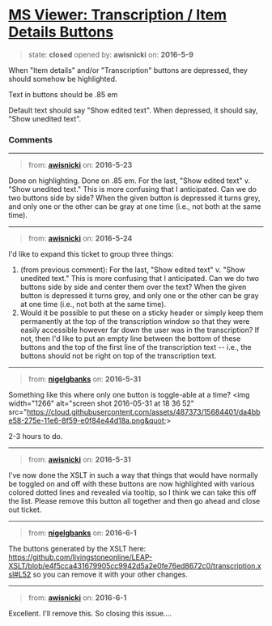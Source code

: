 # [MS Viewer: Transcription / Item Details Buttons](https://github.com/livingstoneonline/livingstoneonline/issues/27)

> state: **closed** opened by: **awisnicki** on: **2016-5-9**

When &quot;Item details&quot; and/or &quot;Transcription&quot; buttons are depressed, they should somehow be highlighted. 

Text in buttons should be .85 em

Default text should say &quot;Show edited text&quot;. When depressed, it should say, &quot;Show unedited text&quot;.


### Comments

---
> from: [**awisnicki**](https://github.com/livingstoneonline/livingstoneonline/issues/27#issuecomment-221066013) on: **2016-5-23**

Done on highlighting. 
Done on .85 em.
For the last, &quot;Show edited text&quot; v. &quot;Show unedited text.&quot; This is more confusing that I anticipated. Can we do two buttons side by side? When the given button is depressed it turns grey, and only one or the other can be gray at one time (i.e., not both at the same time).

---
> from: [**awisnicki**](https://github.com/livingstoneonline/livingstoneonline/issues/27#issuecomment-221467913) on: **2016-5-24**

I&#x27;d like to expand this ticket to group three things:
1. (from previous comment): For the last, &quot;Show edited text&quot; v. &quot;Show unedited text.&quot; This is more confusing that I anticipated. Can we do two buttons side by side and center them over the text? When the given button is depressed it turns grey, and only one or the other can be gray at one time (i.e., not both at the same time).
2. Would it be possible to put these on a sticky header or simply keep them permanently at the top of the transcription window so that they were easily accessible however far down the user was in the transcription? If not, then I&#x27;d like to put an empty line between the bottom of these buttons and the top of the first line of the transcription text -- i.e., the buttons should not be right on top of the transcription text.

---
> from: [**nigelgbanks**](https://github.com/livingstoneonline/livingstoneonline/issues/27#issuecomment-222763300) on: **2016-5-31**

Something like this where only one button is toggle-able at a time?
&lt;img width&#x3D;&quot;1266&quot; alt&#x3D;&quot;screen shot 2016-05-31 at 18 36 52&quot; src&#x3D;&quot;https://cloud.githubusercontent.com/assets/487373/15684401/da4bbe58-275e-11e6-8f59-e0f84e44d18a.png&quot;&gt;

2-3 hours to do.

---
> from: [**awisnicki**](https://github.com/livingstoneonline/livingstoneonline/issues/27#issuecomment-222794124) on: **2016-5-31**

I&#x27;ve now done the XSLT in such a way that things that would have normally be toggled on and off with these buttons are now highlighted with various colored dotted lines and revealed via tooltip, so I think we can take this off the list. Please remove this button all together and then go ahead and close out ticket.

---
> from: [**nigelgbanks**](https://github.com/livingstoneonline/livingstoneonline/issues/27#issuecomment-222922288) on: **2016-6-1**

The buttons generated by the XSLT here: https://github.com/livingstoneonline/LEAP-XSLT/blob/e4f5cca431679905cc9942d5a2e0fe76ed8672c0/transcription.xsl#L52 so you can remove it with your other changes.

---
> from: [**awisnicki**](https://github.com/livingstoneonline/livingstoneonline/issues/27#issuecomment-222995794) on: **2016-6-1**

Excellent. I&#x27;ll remove this. So closing this issue....


